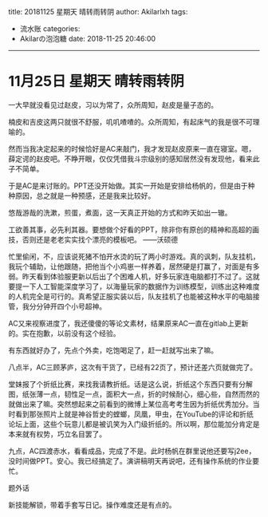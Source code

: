 title: 20181125 星期天 晴转雨转阴
author: Akilarlxh
tags:
  - 流水账
categories:
  - Akilarの泡泡糖
date: 2018-11-25 20:46:00
---
# 11月25日 星期天 晴转雨转阴

一大早就没看见过赵皮，习以为常了，众所周知，赵皮是量子态的。

楠皮和吉皮这两只就很不舒服，叽叽喳喳的。众所周知，有起床气的我是很不可理喻的。

然而当我决定起来的时候恰好是AC来敲门，我才发现赵皮原来一直在寝室。嗯，薛定谔的赵皮吧。不睁开眼，仅仅凭借我斗宗级别的感知居然没有发现他，看来此子不简单。

于是AC是来讨账的。PPT还没开始做。其实一开始是安排给杨帆的，但是由于种种原因，总之就是一种预感，还是我来比较好。

悠哉游哉的洗漱，煎蛋，煮面，这一天真正开始的方式和昨天如出一辙。

工欲善其事，必先利其器。要想做个好看的PPT，除非你有原创的精神和高超的画技，否则还是老老实实找个漂亮的模板吧。
——沃硕德

忙里偷闲，不，应该说死猪不怕开水烫的玩了两小时游戏。真的讽刺，队友挂机，我玩个辅助，让他跟随，把他当个小鸡崽一样养着，居然硬是打赢了，对面是有多弱。昨天看到体验服更新以后出了个困难人机，好多玩家连电脑都打不过了。这就要提一下人工智能深度学习了，以海量玩家的数据作为训练模型，训练出这种难度的人机完全是可行的。真希望正服实装以后，队友挂机了也能被这种水平的电脑接管，我分分钟开四个小号超神。

AC又来视察进度了，我还傻傻的等论文素材，结果原来AC一直在gitlab上更新的。实在抱歉，以前没有这个经验。

有东西就好办了，先点个外卖，吃饱喝足了，赶一赶就写出来了嘛。

八点半，AC三顾茅庐，这次有干货了，已经有22页了，预计还差六页就做完了。

堂妹报了个折纸比赛，来找我请教折纸。话是这么说，折纸这个东西只要有分解图，纸张薄一点，韧性足一点，面积大一点，折的时候耐心，细心些，自然而然的就做出来了嘛。突然想起来之前看到的微博上某位高考考生因为折纸优秀加分。当时看到那张照片上就是神谷哲史的螳螂，凤凰，甲虫，在YouTube的评论和折纸论坛上面，这些个玩意儿都是被讥笑为入门级折纸的。所以啊，那位能加分肯定是本来就有权势，巧立名目罢了。

九点，AC四渡赤水，看看成品，完成了不是。此时杨帆在群里说他还要写j2ee，没时间做PPT。安心。我已经搞定了。演讲稿明天再说吧，还有操作系统的作业要忙。

题外话

新技能解锁，带着手套写日记。操作难度还是有点的。

